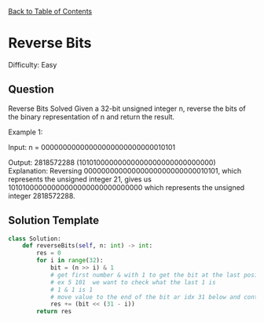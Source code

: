 [Back to Table of Contents](../README.md)

# Reverse Bits
Difficulty: Easy

## Question
Reverse Bits
Solved 
Given a 32-bit unsigned integer n, reverse the bits of the binary representation of n and return the result.

Example 1:

Input: n = 00000000000000000000000000010101

Output:    2818572288 (10101000000000000000000000000000)
Explanation: Reversing 00000000000000000000000000010101, which represents the unsigned integer 21, gives us 10101000000000000000000000000000 which represents the unsigned integer 2818572288.

## Solution Template
```python
class Solution:
    def reverseBits(self, n: int) -> int:
        res = 0
        for i in range(32):
            bit = (n >> i) & 1
            # get first number & with 1 to get the bit at the last position
            # ex 5 101  we want to check what the last 1 is
            # 1 & 1 is 1
            # move value to the end of the bit ar idx 31 below and continue
            res += (bit << (31 - i))
        return res
```
